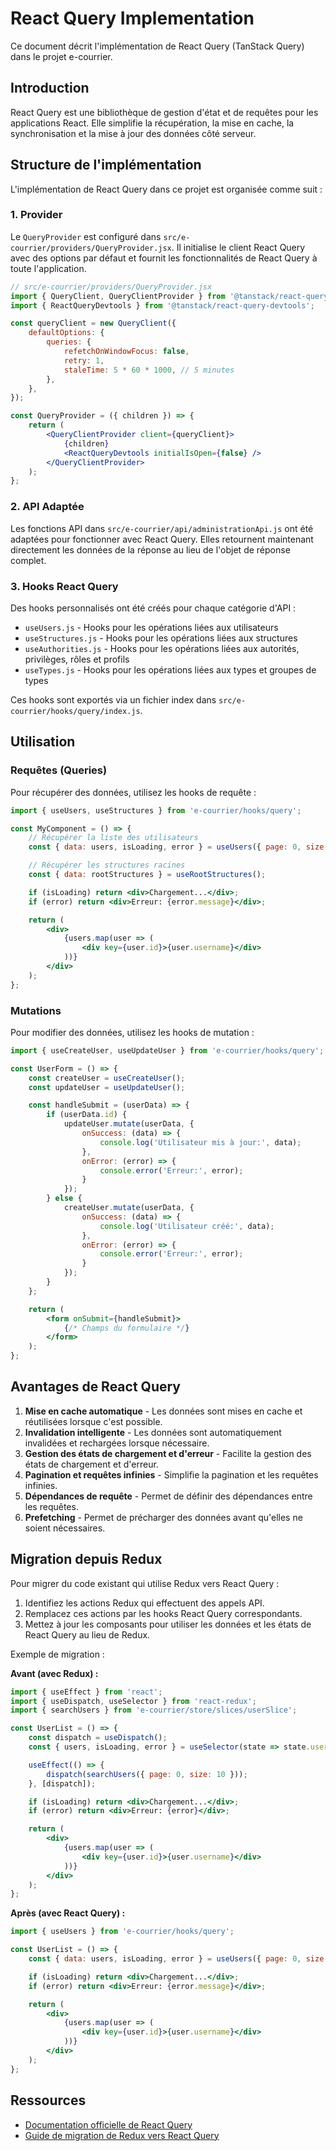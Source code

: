 # React Query Implementation

Ce document décrit l'implémentation de React Query (TanStack Query) dans le projet e-courrier.

## Introduction

React Query est une bibliothèque de gestion d'état et de requêtes pour les applications React. Elle simplifie la récupération, la mise en cache, la synchronisation et la mise à jour des données côté serveur.

## Structure de l'implémentation

L'implémentation de React Query dans ce projet est organisée comme suit :

### 1. Provider

Le `QueryProvider` est configuré dans `src/e-courrier/providers/QueryProvider.jsx`. Il initialise le client React Query avec des options par défaut et fournit les fonctionnalités de React Query à toute l'application.

```jsx
// src/e-courrier/providers/QueryProvider.jsx
import { QueryClient, QueryClientProvider } from '@tanstack/react-query';
import { ReactQueryDevtools } from '@tanstack/react-query-devtools';

const queryClient = new QueryClient({
    defaultOptions: {
        queries: {
            refetchOnWindowFocus: false,
            retry: 1,
            staleTime: 5 * 60 * 1000, // 5 minutes
        },
    },
});

const QueryProvider = ({ children }) => {
    return (
        <QueryClientProvider client={queryClient}>
            {children}
            <ReactQueryDevtools initialIsOpen={false} />
        </QueryClientProvider>
    );
};
```

### 2. API Adaptée

Les fonctions API dans `src/e-courrier/api/administrationApi.js` ont été adaptées pour fonctionner avec React Query. Elles retournent maintenant directement les données de la réponse au lieu de l'objet de réponse complet.

### 3. Hooks React Query

Des hooks personnalisés ont été créés pour chaque catégorie d'API :

- `useUsers.js` - Hooks pour les opérations liées aux utilisateurs
- `useStructures.js` - Hooks pour les opérations liées aux structures
- `useAuthorities.js` - Hooks pour les opérations liées aux autorités, privilèges, rôles et profils
- `useTypes.js` - Hooks pour les opérations liées aux types et groupes de types

Ces hooks sont exportés via un fichier index dans `src/e-courrier/hooks/query/index.js`.

## Utilisation

### Requêtes (Queries)

Pour récupérer des données, utilisez les hooks de requête :

```jsx
import { useUsers, useStructures } from 'e-courrier/hooks/query';

const MyComponent = () => {
    // Récupérer la liste des utilisateurs
    const { data: users, isLoading, error } = useUsers({ page: 0, size: 10 });

    // Récupérer les structures racines
    const { data: rootStructures } = useRootStructures();

    if (isLoading) return <div>Chargement...</div>;
    if (error) return <div>Erreur: {error.message}</div>;

    return (
        <div>
            {users.map(user => (
                <div key={user.id}>{user.username}</div>
            ))}
        </div>
    );
};
```

### Mutations

Pour modifier des données, utilisez les hooks de mutation :

```jsx
import { useCreateUser, useUpdateUser } from 'e-courrier/hooks/query';

const UserForm = () => {
    const createUser = useCreateUser();
    const updateUser = useUpdateUser();

    const handleSubmit = (userData) => {
        if (userData.id) {
            updateUser.mutate(userData, {
                onSuccess: (data) => {
                    console.log('Utilisateur mis à jour:', data);
                },
                onError: (error) => {
                    console.error('Erreur:', error);
                }
            });
        } else {
            createUser.mutate(userData, {
                onSuccess: (data) => {
                    console.log('Utilisateur créé:', data);
                },
                onError: (error) => {
                    console.error('Erreur:', error);
                }
            });
        }
    };

    return (
        <form onSubmit={handleSubmit}>
            {/* Champs du formulaire */}
        </form>
    );
};
```

## Avantages de React Query

1. **Mise en cache automatique** - Les données sont mises en cache et réutilisées lorsque c'est possible.
2. **Invalidation intelligente** - Les données sont automatiquement invalidées et rechargées lorsque nécessaire.
3. **Gestion des états de chargement et d'erreur** - Facilite la gestion des états de chargement et d'erreur.
4. **Pagination et requêtes infinies** - Simplifie la pagination et les requêtes infinies.
5. **Dépendances de requête** - Permet de définir des dépendances entre les requêtes.
6. **Prefetching** - Permet de précharger des données avant qu'elles ne soient nécessaires.

## Migration depuis Redux

Pour migrer du code existant qui utilise Redux vers React Query :

1. Identifiez les actions Redux qui effectuent des appels API.
2. Remplacez ces actions par les hooks React Query correspondants.
3. Mettez à jour les composants pour utiliser les données et les états de React Query au lieu de Redux.

Exemple de migration :

**Avant (avec Redux) :**
```jsx
import { useEffect } from 'react';
import { useDispatch, useSelector } from 'react-redux';
import { searchUsers } from 'e-courrier/store/slices/userSlice';

const UserList = () => {
    const dispatch = useDispatch();
    const { users, isLoading, error } = useSelector(state => state.users);

    useEffect(() => {
        dispatch(searchUsers({ page: 0, size: 10 }));
    }, [dispatch]);

    if (isLoading) return <div>Chargement...</div>;
    if (error) return <div>Erreur: {error}</div>;

    return (
        <div>
            {users.map(user => (
                <div key={user.id}>{user.username}</div>
            ))}
        </div>
    );
};
```

**Après (avec React Query) :**
```jsx
import { useUsers } from 'e-courrier/hooks/query';

const UserList = () => {
    const { data: users, isLoading, error } = useUsers({ page: 0, size: 10 });

    if (isLoading) return <div>Chargement...</div>;
    if (error) return <div>Erreur: {error.message}</div>;

    return (
        <div>
            {users.map(user => (
                <div key={user.id}>{user.username}</div>
            ))}
        </div>
    );
};
```

## Ressources

- [Documentation officielle de React Query](https://tanstack.com/query/latest/docs/react/overview)
- [Guide de migration de Redux vers React Query](https://tanstack.com/query/latest/docs/react/guides/migrating-to-react-query)